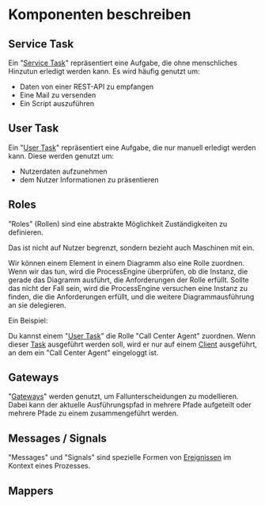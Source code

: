 # Komponenten beschreiben

## Service Task

Ein "[Service Task](../../../anhang/GLOSSARY.md#service-task)" repräsentiert
eine Aufgabe, die ohne menschliches Hinzutun erledigt werden kann. Es wird
häufig genutzt um:

- Daten von einer REST-API zu empfangen
- Eine Mail zu versenden
- Ein Script auszuführen

## User Task

Ein "[User Task](../../../anhang/GLOSSARY.md#user-task)" repräsentiert eine
Aufgabe, die nur manuell erledigt werden kann. Diese werden genutzt um:

- Nutzerdaten aufzunehmen
- dem Nutzer Informationen zu präsentieren


## Roles

"Roles" (Rollen) sind eine abstrakte Möglichkeit Zuständigkeiten
zu definieren.

Das ist nicht auf Nutzer begrenzt, sondern bezieht auch Maschinen mit ein.

Wir können einem Element in einem Diagramm also eine Rolle zuordnen. Wenn wir
das tun, wird die ProcessEngine überprüfen, ob die Instanz, die gerade das
Diagramm ausführt, die Anforderungen der Rolle erfüllt. Sollte das nicht der
Fall sein, wird die ProcessEngine versuchen eine Instanz zu finden, die die
Anforderungen erfüllt, und die weitere Diagrammausführung an sie delegieren.

Ein Beispiel:

Du kannst einem "[User Task](../../../anhang/GLOSSARY.md#user-task)" die Rolle
"Call Center Agent" zuordnen. Wenn dieser
[Task](../../../anhang/GLOSSARY.md#task) ausgeführt werden soll, wird er nur auf
einem [Client]() ausgeführt, an dem ein "Call Center Agent" eingeloggt ist.

## Gateways

"[Gateways](../../../anhang/GLOSSARY.md#gateway)" werden genutzt, um
Fallunterscheidungen zu modellieren. Dabei kann der aktuelle Ausführungspfad in
mehrere Pfade aufgeteilt oder mehrere Pfade zu einem zusammengeführt werden.

## Messages / Signals

"Messages" und "Signals" sind spezielle Formen von
[Ereignissen](../../../anhang/GLOSSARY.md#ereignis) im Kontext eines Prozesses.

## Mappers
